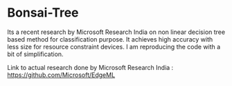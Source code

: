 # Bonsai-Tree


Its a recent research by Microsoft Research India on non linear decision tree based method for classification purpose. It achieves high accuracy with less size for resource constraint devices. I am reproducing the code with a bit of simplification.


Link to actual research done by Microsoft Research India : https://github.com/Microsoft/EdgeML
